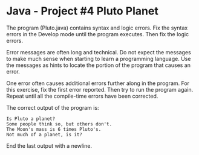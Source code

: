# Java - Project #4 Pluto Planet

The program (Pluto.java) contains syntax and logic errors. Fix the syntax errors in the Develop mode until the program executes. Then fix the logic errors.

Error messages are often long and technical. Do not expect the messages to make much sense when starting to learn a programming language. Use the messages as hints to locate the portion of the program that causes an error.

One error often causes additional errors further along in the program. For this exercise, fix the first error reported. Then try to run the program again. Repeat until all the compile-time errors have been corrected.

The correct output of the program is:

```
Is Pluto a planet?
Some people think so, but others don't.
The Moon's mass is 6 times Pluto's.
Not much of a planet, is it?
```
End the last output with a newline.
